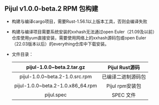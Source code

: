 ## Pijul v1.0.0-beta.2 RPM 包构建
- 构建与编译cargo项目，需要Rust-1.56.1以上版本工具，否则会编译失败
- 构建与编译项目需要系统安装的xxhash无法通过open Euler（21.09及以前）仓库使用yum直接安装，需要使用网络上的xxhash源码包或open Euler（22.03版本以后）的everything仓库中下载安装。
- 文件目录：

    | pijul\-1\.0\.0~beta\.2\.tar\.gz            | Pijul Rust源码  |
    |:------------------------------------------:|:-------------:|
    | pijul\-1\.0\.0~beta\.2\-1\.0\.src\.rpm     | 已编译二进制源码包     |
    | pijul\-1\.0\.0~beta\.2\-1\.0\.x86\_64\.rpm | Pijul rpm安装包  |
    | pijul\.spec                                | SPEC 文件       |
